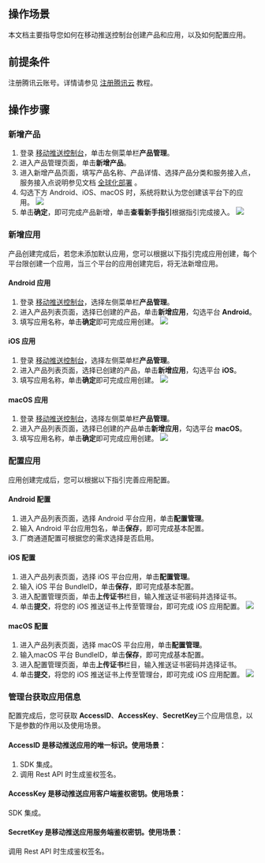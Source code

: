 ## 操作场景

本文档主要指导您如何在移动推送控制台创建产品和应用，以及如何配置应用。

## 前提条件

注册腾讯云账号。详情请参见 [注册腾讯云](https://cloud.tencent.com/document/product/378/17985) 教程。

## 操作步骤

### 新增产品

1. 登录 [移动推送控制台](https://console.cloud.tencent.com/tpns)，单击左侧菜单栏**产品管理**。
2. 进入产品管理页面，单击**新增产品**。
3. 进入新增产品页面，填写产品名称、产品详情、选择产品分类和服务接入点，服务接入点说明参见文档 [全球化部署](https://cloud.tencent.com/document/product/548/41761) 。
4. 勾选下方 Android、iOS、macOS 时，系统将默认为您创建该平台下的应用。
	 ![](https://main.qcloudimg.com/raw/b5de83b4da592e085e90d2ea8370acd4.jpg)
5. 单击**确定**，即可完成产品新增，单击**查看新手指引**根据指引完成接入。
	 ![](https://main.qcloudimg.com/raw/e4f98c5b7a615009ccbff29d0a7fb166.jpg)

### 新增应用

产品创建完成后，若您未添加默认应用，您可以根据以下指引完成应用创建，每个平台限创建一个应用，当三个平台的应用创建完后，将无法新增应用。

#### Android 应用

1. 登录 [移动推送控制台](https://console.cloud.tencent.com/tpns)，选择左侧菜单栏**产品管理**。
2. 进入产品列表页面，选择已创建的产品，单击**新增应用**，勾选平台 **Android**。
3. 填写应用名称，单击**确定**即可完成应用创建。
	 ![](https://main.qcloudimg.com/raw/04ec7ba0f17c184cc8a700c301edba10.jpg)

#### iOS 应用

1. 登录 [移动推送控制台](https://console.cloud.tencent.com/tpns)，选择左侧菜单栏**产品管理**。
2. 进入产品列表页面，选择已创建的产品，单击**新增应用**，勾选平台 **iOS**。
3. 填写应用名称，单击**确定**即可完成应用创建。
	 ![](https://main.qcloudimg.com/raw/79388a4f6dbc6c55be7ad37d1b9674ac.jpg)

#### macOS 应用

1. 登录 [移动推送控制台](https://console.cloud.tencent.com/tpns)，选择左侧菜单栏**产品管理**。
2. 进入产品列表页面，选择已创建的产品单击**新增应用**，勾选平台 **macOS**。
3. 填写应用名称，单击**确定**即可完成应用创建。
	 ![](https://main.qcloudimg.com/raw/e041b6b23987cbb1ccf4d1a7f3fcef91.jpg)

### 配置应用

应用创建完成后，您可以根据以下指引完善应用配置。

#### Android 配置

1. 进入产品列表页面，选择 Android 平台应用，单击**配置管理**。
2. 输入 Android 平台应用包名，单击**保存**，即可完成基本配置。
3. 厂商通道配置可根据您的需求选择是否启用。

#### iOS 配置

1. 进入产品列表页面，选择 iOS 平台应用，单击**配置管理**。
2. 输入 iOS 平台 BundleID，单击**保存**，即可完成基本配置。
3. 进入配置管理页面，单击**上传证书**栏目，输入推送证书密码并选择证书。
4. 单击**提交**，将您的 iOS 推送证书上传至管理台，即可完成 iOS 应用配置。
	 ![](https://qcloudimg.tencent-cloud.cn/raw/4a4551a3cd0f76d7fa9fbeff63d6bff7.png)

#### macOS 配置

1. 进入产品列表页面，选择 macOS 平台应用，单击**配置管理**。
2. 输入macOS 平台 BundleID，单击**保存**，即可完成基本配置。
3. 进入配置管理页面，单击**上传证书**栏目，输入推送证书密码并选择证书。
4. 单击**提交**，将您的 iOS 推送证书上传至管理台，即可完成 iOS 应用配置。
	 ![](https://qcloudimg.tencent-cloud.cn/raw/4a4551a3cd0f76d7fa9fbeff63d6bff7.png)
	 
### 管理台获取应用信息

配置完成后，您可获取 **AccessID**、**AccessKey**、**SecretKey**三个应用信息，以下是参数的作用以及使用场景。

#### AccessID 是移动推送应用的唯一标识。使用场景：
1. SDK 集成。
2. 调用 Rest API 时生成鉴权签名。
 	
#### AccessKey 是移动推送应用客户端鉴权密钥。使用场景：
SDK 集成。

#### SecretKey 是移动推送应用服务端鉴权密钥。使用场景：
调用 Rest API 时生成鉴权签名。



